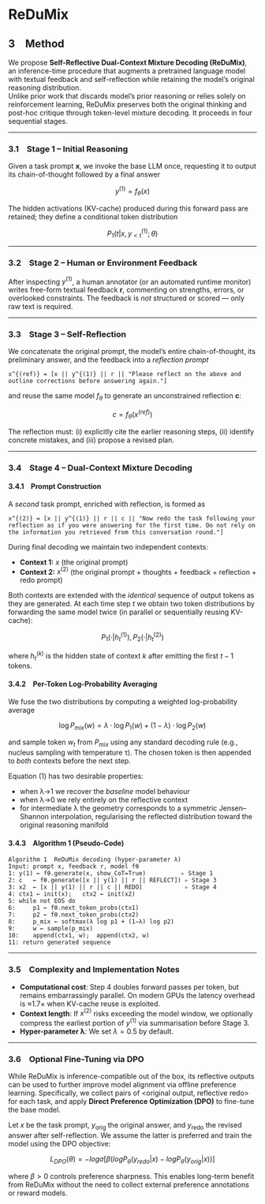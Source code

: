# ReDuMix

## 3 Method

We propose **Self-Reflective Dual-Context Mixture Decoding (ReDuMix)**, an inference-time procedure that augments a pretrained language model with textual feedback and self-reflection while retaining the model’s original reasoning distribution.  
Unlike prior work that discards model’s prior reasoning or relies solely on reinforcement learning, ReDuMix preserves both the original thinking and post-hoc critique through token-level mixture decoding. It proceeds in four sequential stages.

---

### 3.1 Stage 1 – Initial Reasoning

Given a task prompt **x**, we invoke the base LLM once, requesting it to output its chain-of-thought followed by a final answer  

$$y^{(1)} = f_{\theta}(x)$$

The hidden activations (KV-cache) produced during this forward pass are retained; they define a conditional token distribution  

$$ P_1(t | x, y_{\lt t}^{(1)}; θ) $$

---

### 3.2 Stage 2 – Human or Environment Feedback

After inspecting $y^{(1)}$, a human annotator (or an automated runtime monitor) writes free-form textual feedback **r**, commenting on strengths, errors, or overlooked constraints. The feedback is *not* structured or scored — only raw text is required.

---

### 3.3 Stage 3 – Self-Reflection

We concatenate the original prompt, the model’s entire chain-of-thought, its preliminary answer, and the feedback into a *reflection prompt*  

```
x^{(ref)} = [x || y^{(1)} || r || "Please reflect on the above and outline corrections before answering again."]
```

and reuse the same model $f_{\theta}$ to generate an unconstrained reflection **c**:

$$c = f_{\theta}(x^{(ref)})$$

The reflection must: (i) explicitly cite the earlier reasoning steps, (ii) identify concrete mistakes, and (iii) propose a revised plan.

---

### 3.4 Stage 4 – Dual-Context Mixture Decoding

#### 3.4.1 Prompt Construction

A *second* task prompt, enriched with reflection, is formed as  

```
x^{(2)} = [x || y^{(1)} || r || c || "Now redo the task following your reflection as if you were answering for the first time. Do not rely on the information you retrieved from this conversation round."]
```

During final decoding we maintain two independent contexts:

- **Context 1:** $x$ (the original prompt)  
- **Context 2:** $x^{(2)}$ (the original prompt + thoughts + feedback + reflection + redo prompt)

Both contexts are extended with the *identical* sequence of output tokens as they are generated. At each time step *t* we obtain two token distributions by forwarding the same model twice (in parallel or sequentially reusing KV-cache):

$$P_1(· | h_t^{(1)}), P_2(· | h_t^{(2)})$$

where $h_t^{(k)}$ is the hidden state of context *k* after emitting the first $t−1$ tokens.

#### 3.4.2 Per-Token Log-Probability Averaging

We fuse the two distributions by computing a weighted log-probability average

$$\log P_{mix}(w) = λ·\log P_1(w) + (1−λ)·\log P_2(w)$$

and sample token $w_t$ from $P_{mix}$ using any standard decoding rule (e.g., nucleus sampling with temperature τ). The chosen token is then appended to *both* contexts before the next step.

Equation (1) has two desirable properties:

- when λ→1 we recover the *baseline* model behaviour  
- when λ→0 we rely entirely on the reflective context  
- for intermediate λ the geometry corresponds to a symmetric Jensen–Shannon interpolation, regularising the reflected distribution toward the original reasoning manifold

#### 3.4.3 Algorithm 1 (Pseudo-Code)

```
Algorithm 1  ReDuMix decoding (hyper-parameter λ)
Input: prompt x, feedback r, model fθ
1: y(1) ← fθ.generate(x, show_CoT=True)          ▹ Stage 1
2: c   ← fθ.generate([x || y(1) || r || REFLECT]) ▹ Stage 3
3: x2  ← [x || y(1) || r || c || REDO]            ▹ Stage 4
4: ctx1 ← init(x);   ctx2 ← init(x2)
5: while not EOS do
6:     p1 ← fθ.next_token_probs(ctx1)
7:     p2 ← fθ.next_token_probs(ctx2)
8:     p_mix ← softmax(λ log p1 + (1−λ) log p2)
9:     w ← sample(p_mix)
10:    append(ctx1, w);  append(ctx2, w)
11: return generated sequence
```

---

### 3.5 Complexity and Implementation Notes

- **Computational cost**: Step 4 doubles forward passes per token, but remains embarrassingly parallel. On modern GPUs the latency overhead is ≈1.7× when KV-cache reuse is exploited.  
- **Context length**: If $x^{(2)}$ risks exceeding the model window, we optionally compress the earliest portion of $y^{(1)}$ via summarisation before Stage 3.  
- **Hyper-parameter λ**: We set $λ = 0.5$ by default.  

---

### 3.6 Optional Fine-Tuning via DPO

While ReDuMix is inference-compatible out of the box, its reflective outputs can be used to further improve model alignment via offline preference learning. Specifically, we collect pairs of <original output, reflective redo> for each task, and apply **Direct Preference Optimization (DPO)** to fine-tune the base model.  

Let $x$ be the task prompt, $y_{\text{orig}}$ the original answer, and $y_{\text{redo}}$ the revised answer after self-reflection. We assume the latter is preferred and train the model using the DPO objective:

$$L_{DPO}(θ) = −log σ[β (log P_θ(y_{redo} | x) − log P_θ(y_{orig} | x))]$$

where $β > 0$ controls preference sharpness. This enables long-term benefit from ReDuMix without the need to collect external preference annotations or reward models.

